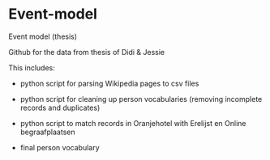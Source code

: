 # Event-model
Event model (thesis)

Github for the data from thesis of Didi & Jessie

This includes:
- python script for parsing Wikipedia pages to csv files
- python script for cleaning up person vocabularies (removing incomplete records and duplicates)
- python script to match records in Oranjehotel with Erelijst en Online begraafplaatsen

- final person vocabulary
